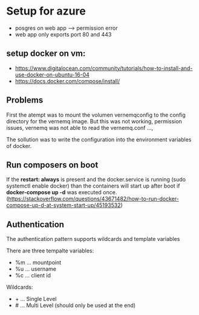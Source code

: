 # Setup for azure

* posgres on web app --> permission error
* web app only exports port 80 and 443

## setup docker on vm: 
* https://www.digitalocean.com/community/tutorials/how-to-install-and-use-docker-on-ubuntu-16-04
* https://docs.docker.com/compose/install/

## Problems
First the atempt was to mount the volumen vernemqconfig to the config directory for the vernemq image. But this was not working, permission issues, vernemq was not able to read the vernemq.conf ...,

The sollution was to write the configuration into the environment variables of docker.

## Run composers on boot
If the **restart: always** is present and the docker.service is running (sudo systemctl enable docker) than the containers will start up after boot if **docker-compose up -d** was executed once. (https://stackoverflow.com/questions/43671482/how-to-run-docker-compose-up-d-at-system-start-up/45193532)

## Authentication
The authentication pattern supports wildcards and template variables

There are three tempalte variables:
* %m ... mountpoint
* %u ... username
* %c ... client id 

Wildcards:
* \+ ... Single Level
* \# ... Multi Level (should only be used at the end)